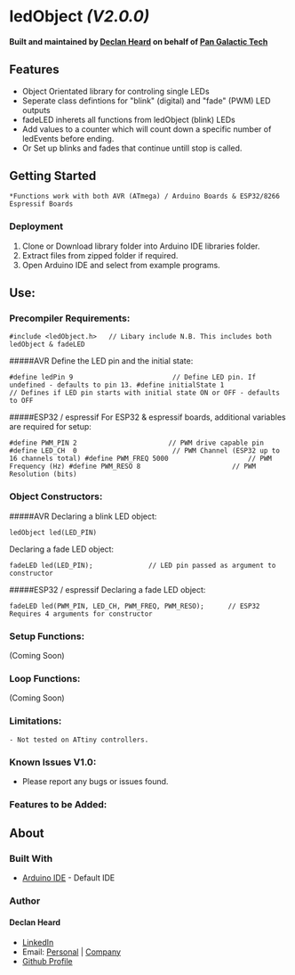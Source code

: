 # ledObject *(V2.0.0)*
#### Built and maintained by [Declan Heard](mailto:pangalactictech@gmail.com "Email me!") on behalf of [Pan Galactic Tech](https://PanGalacticTech.com)

## Features
* Object Orientated library for controling single LEDs
* Seperate class defintions for "blink" (digital) and "fade" (PWM) LED outputs
* fadeLED inherets all functions from ledObject (blink) LEDs
* Add values to a counter which will count down a specific number of ledEvents before ending.
* Or Set up blinks and fades that continue untill stop is called.


## Getting Started

	*Functions work with both AVR (ATmega) / Arduino Boards & ESP32/8266 Espressif Boards



### Deployment
1. Clone or Download library folder into Arduino IDE libraries folder.
2. Extract files from zipped folder if required.
3. Open Arduino IDE and select from example programs.




## Use:

### Precompiler Requirements:

`#include <ledObject.h>   // Libary include N.B. This includes both ledObject & fadeLED `


#####AVR
Define the LED pin and the initial state:

`#define ledPin 9                         // Define LED pin. If undefined - defaults to pin 13.
#define initialState 1                  // Defines if LED pin starts with initial state ON or OFF - defaults to OFF`

#####ESP32 / espressif
For ESP32 & espressif boards, additional variables are required for setup:

`#define PWM_PIN 2                       // PWM drive capable pin
#define LED_CH  0                        // PWM Channel (ESP32 up to 16 channels total)
#define PWM_FREQ 5000                    // PWM Frequency (Hz)
#define PWM_RESO 8                       // PWM Resolution (bits)       ` 


### Object Constructors:

#####AVR
Declaring a blink LED object:

`ledObject led(LED_PIN) `

Declaring a fade LED object:

`fadeLED led(LED_PIN);      		// LED pin passed as argument to constructor `

#####ESP32 / espressif
Declaring a fade LED object:

`fadeLED led(PWM_PIN, LED_CH, PWM_FREQ, PWM_RESO);      // ESP32 Requires 4 arguments for constructor`


### Setup Functions:

 (Coming Soon)


### Loop Functions:

 (Coming Soon)




### Limitations:
	- Not tested on ATtiny controllers. 




### Known Issues V1.0:
  - Please report any bugs or issues found.
    
### Features to be Added:  


## About
### Built With
* [Arduino IDE](https://www.arduino.cc/) - Default IDE


### Author
#### Declan Heard
* [LinkedIn](https://www.linkedin.com/in/declan-heard-91103b58/)
* Email: [Personal](mailto:dec.h38@gmail.com "dec.h38@gmail.com") | [Company](mailto:PanGalacticTech@gmail.com "PanGalacticTech@gmail.com")
* [Github Profile](https://github.com/PanGalacticTech)
